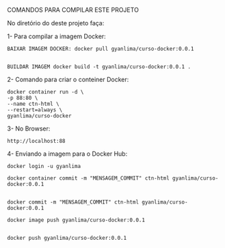 
COMANDOS PARA COMPILAR ESTE PROJETO

No diretório do deste projeto faça:

1- Para compilar a imagem Docker:
 
    BAIXAR IMAGEM DOCKER: docker pull gyanlima/curso-docker:0.0.1 


    BUILDAR IMAGEM docker build -t gyanlima/curso-docker:0.0.1 .

 
2- Comando para criar o conteiner Docker:
 
    
    docker container run -d \
    -p 88:80 \
    --name ctn-html \
    --restart=always \
    gyanlima/curso-docker


3- No Browser: 

    http://localhost:88


4- Enviando a imagem para o Docker Hub:


    docker login -u gyanlima
    
    docker container commit -m "MENSAGEM_COMMIT" ctn-html gyanlima/curso-docker:0.0.1


    docker commit -m "MENSAGEM_COMMIT" ctn-html gyanlima/curso-docker:0.0.1

    docker image push gyanlima/curso-docker:0.0.1


    docker push gyanlima/curso-docker:0.0.1